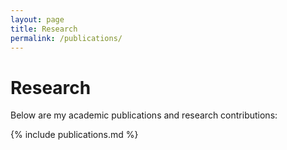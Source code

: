 ```yaml
---
layout: page
title: Research
permalink: /publications/
---
```


# Research

Below are my academic publications and research contributions:

{% include publications.md %}